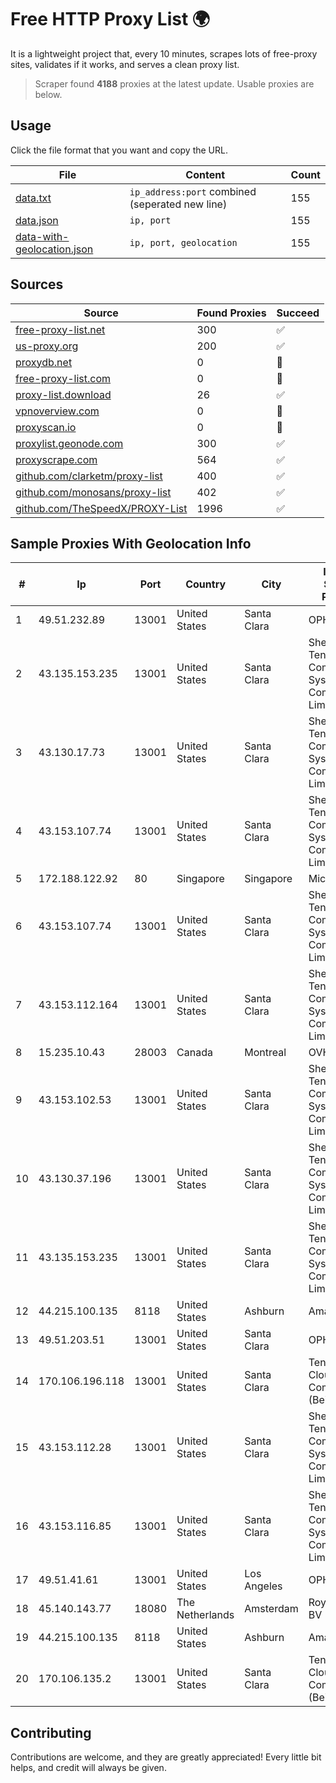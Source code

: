 
# Free HTTP Proxy List 🌍

It is a lightweight project that, every 10 minutes, scrapes lots of free-proxy sites, validates if it works, and serves a clean proxy list.


> Scraper found **4188** proxies at the latest update. Usable proxies are below.

## Usage

Click the file format that you want and copy the URL.


|File|Content|Count|
|----|-------|-----|
|[data.txt](https://raw.githubusercontent.com/themiralay/Proxy-List-World/master/data.txt)|`ip_address:port` combined (seperated new line)|155|
|[data.json](https://raw.githubusercontent.com/themiralay/Proxy-List-World/master/data.json)|`ip, port`|155|
|[data-with-geolocation.json](https://raw.githubusercontent.com/themiralay/Proxy-List-World/master/data-with-geolocation.json)|`ip, port, geolocation`|155|

## Sources

|Source|Found Proxies|Succeed|
|------|-------------|-------|
|[free-proxy-list.net](https://free-proxy-list.net)|300|✅|
|[us-proxy.org](https://www.us-proxy.org)|200|✅|
|[proxydb.net](http://proxydb.net)|0|🚫|
|[free-proxy-list.com](https://free-proxy-list.com/?page=&port=&type%5B%5D=http&type%5B%5D=https&up_time=0&search=Search)|0|🚫|
|[proxy-list.download](https://www.proxy-list.download/HTTP)|26|✅|
|[vpnoverview.com](https://vpnoverview.com/privacy/anonymous-browsing/free-proxy-servers)|0|🚫|
|[proxyscan.io](https://www.proxyscan.io)|0|🚫|
|[proxylist.geonode.com](https://proxylist.geonode.com/api/proxy-list?limit=300&page=1&sort_by=lastChecked&sort_type=desc&protocols=http,https)|300|✅|
|[proxyscrape.com](https://api.proxyscrape.com/v2/?request=displayproxies&protocol=http&timeout=10000&country=all&ssl=all&anonymity=all)|564|✅|
|[github.com/clarketm/proxy-list](https://raw.githubusercontent.com/clarketm/proxy-list/master/proxy-list-raw.txt)|400|✅|
|[github.com/monosans/proxy-list](https://raw.githubusercontent.com/monosans/proxy-list/main/proxies/http.txt)|402|✅|
|[github.com/TheSpeedX/PROXY-List](https://raw.githubusercontent.com/TheSpeedX/PROXY-List/master/http.txt)|1996|✅|


## Sample Proxies With Geolocation Info

|#|Ip|Port|Country|City|Internet Service Provider|
|-|--|----|-------|----|-------------------------|
|1|49.51.232.89|13001|United States|Santa Clara|OPHL|
|2|43.135.153.235|13001|United States|Santa Clara|Shenzhen Tencent Computer Systems Company Limited|
|3|43.130.17.73|13001|United States|Santa Clara|Shenzhen Tencent Computer Systems Company Limited|
|4|43.153.107.74|13001|United States|Santa Clara|Shenzhen Tencent Computer Systems Company Limited|
|5|172.188.122.92|80|Singapore|Singapore|Microsoft|
|6|43.153.107.74|13001|United States|Santa Clara|Shenzhen Tencent Computer Systems Company Limited|
|7|43.153.112.164|13001|United States|Santa Clara|Shenzhen Tencent Computer Systems Company Limited|
|8|15.235.10.43|28003|Canada|Montreal|OVH SAS|
|9|43.153.102.53|13001|United States|Santa Clara|Shenzhen Tencent Computer Systems Company Limited|
|10|43.130.37.196|13001|United States|Santa Clara|Shenzhen Tencent Computer Systems Company Limited|
|11|43.135.153.235|13001|United States|Santa Clara|Shenzhen Tencent Computer Systems Company Limited|
|12|44.215.100.135|8118|United States|Ashburn|Amazon.com|
|13|49.51.203.51|13001|United States|Santa Clara|OPHL|
|14|170.106.196.118|13001|United States|Santa Clara|Tencent Cloud Computing (Beijing) Co|
|15|43.153.112.28|13001|United States|Santa Clara|Shenzhen Tencent Computer Systems Company Limited|
|16|43.153.116.85|13001|United States|Santa Clara|Shenzhen Tencent Computer Systems Company Limited|
|17|49.51.41.61|13001|United States|Los Angeles|OPHL|
|18|45.140.143.77|18080|The Netherlands|Amsterdam|RoyaleHosting BV|
|19|44.215.100.135|8118|United States|Ashburn|Amazon.com|
|20|170.106.135.2|13001|United States|Santa Clara|Tencent Cloud Computing (Beijing) Co|



## Contributing

Contributions are welcome, and they are greatly appreciated! Every
little bit helps, and credit will always be given.

